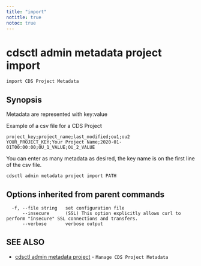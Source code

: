 ```yaml
---
title: "import"
notitle: true
notoc: true
---
```

# cdsctl admin metadata project import

`import CDS Project Metadata`

## Synopsis

Metadata are represented with key:value

Example of a csv file for a CDS Project
	
	project_key;project_name;last_modified;ou1;ou2
	YOUR_PROJECT_KEY;Your Project Name;2020-01-01T00:00:00;OU_1_VALUE;OU_2_VALUE

You can enter as many metadata as desired, the key name is on the first line of the csv file.


```
cdsctl admin metadata project import PATH
```

## Options inherited from parent commands

```
  -f, --file string   set configuration file
      --insecure      (SSL) This option explicitly allows curl to perform "insecure" SSL connections and transfers.
      --verbose       verbose output
```

## SEE ALSO

* [cdsctl admin metadata project](/docs/components/cdsctl/admin/metadata/project/)	 - `Manage CDS Project Metadata`


